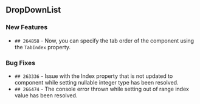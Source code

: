 ##  DropDownList

###    New Features

- `## 264858` - Now, you can specify the tab order of the component using the `TabIndex` property.

###    Bug Fixes

- `## 263336` - Issue with the Index property that is not updated to component while setting nullable integer type has been resolved.
- `## 266474` - The console error thrown while setting out of range index value has been resolved.

